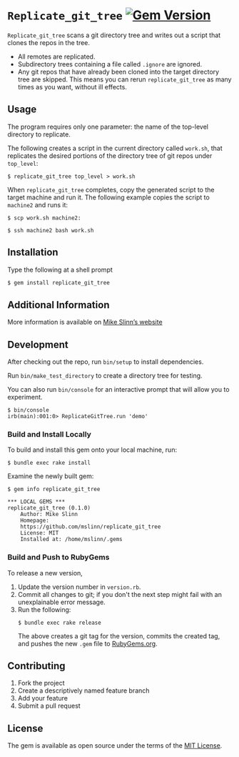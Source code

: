 `Replicate_git_tree`
[![Gem Version](https://badge.fury.io/rb/replicate_git_tree.svg)](https://badge.fury.io/rb/replicate_git_tree)
===========

`Replicate_git_tree` scans a git directory tree and writes out a script that clones the repos in the tree.

 - All remotes are replicated.
 - Subdirectory trees containing a file called `.ignore` are ignored.
 - Any git repos that have already been cloned into the target directory tree are skipped.
   This means you can rerun `replicate_git_tree` as many times as you want, without ill effects.


## Usage
The program requires only one parameter:
the name of the top-level directory to replicate.

The following creates a script in the current directory called `work.sh`,
that replicates the desired portions of the directory tree of git repos under `top_level`:
```shell
$ replicate_git_tree top_level > work.sh
```

When `replicate_git_tree` completes,
copy the generated script to the target machine and run it.
The following example copies the script to `machine2` and runs it:
```shell
$ scp work.sh machine2:

$ ssh machine2 bash work.sh
```


## Installation
Type the following at a shell prompt

```ruby
$ gem install replicate_git_tree
```


## Additional Information
More information is available on
[Mike Slinn&rsquo;s website](https://www.mslinn.com/git/1100-git-tree.html)


## Development
After checking out the repo, run `bin/setup` to install dependencies.

Run `bin/make_test_directory` to create a directory tree for testing.

You can also run `bin/console` for an interactive prompt that will allow you to experiment.
```
$ bin/console
irb(main):001:0> ReplicateGitTree.run 'demo'
```


### Build and Install Locally
To build and install this gem onto your local machine, run:
```shell
$ bundle exec rake install
```

Examine the newly built gem:
```
$ gem info replicate_git_tree

*** LOCAL GEMS ***
replicate_git_tree (0.1.0)
    Author: Mike Slinn
    Homepage:
    https://github.com/mslinn/replicate_git_tree
    License: MIT
    Installed at: /home/mslinn/.gems
```


### Build and Push to RubyGems
To release a new version,
  1. Update the version number in `version.rb`.
  2. Commit all changes to git; if you don't the next step might fail with an unexplainable error message.
  3. Run the following:
     ```shell
     $ bundle exec rake release
     ```
     The above creates a git tag for the version, commits the created tag,
     and pushes the new `.gem` file to [RubyGems.org](https://rubygems.org).


## Contributing

1. Fork the project
2. Create a descriptively named feature branch
3. Add your feature
4. Submit a pull request


## License
The gem is available as open source under the terms of the [MIT License](https://opensource.org/licenses/MIT).
